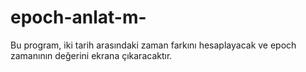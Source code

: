 # epoch-anlat-m-
Bu program, iki tarih arasındaki zaman farkını hesaplayacak ve epoch zamanının değerini ekrana çıkaracaktır.
